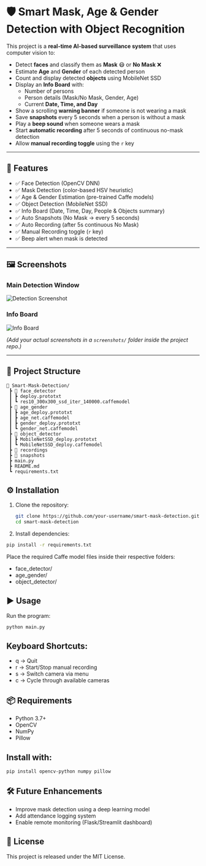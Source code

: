 # 🛡️ Smart Mask, Age & Gender Detection with Object Recognition  

This project is a **real-time AI-based surveillance system** that uses computer vision to:  

- Detect **faces** and classify them as **Mask** 😷 or **No Mask** ❌  
- Estimate **Age** and **Gender** of each detected person  
- Count and display detected **objects** using MobileNet SSD  
- Display an **Info Board** with:
  - Number of persons  
  - Person details (Mask/No Mask, Gender, Age)  
  - Current **Date, Time, and Day**  
- Show a scrolling **warning banner** if someone is not wearing a mask  
- Save **snapshots** every 5 seconds when a person is without a mask  
- Play a **beep sound** when someone wears a mask  
- Start **automatic recording** after 5 seconds of continuous no-mask detection  
- Allow **manual recording toggle** using the `r` key  

---

## 🚀 Features  

- ✅ Face Detection (OpenCV DNN)  
- ✅ Mask Detection (color-based HSV heuristic)  
- ✅ Age & Gender Estimation (pre-trained Caffe models)  
- ✅ Object Detection (MobileNet SSD)  
- ✅ Info Board (Date, Time, Day, People & Objects summary)  
- ✅ Auto Snapshots (No Mask → every 5 seconds)  
- ✅ Auto Recording (after 5s continuous No Mask)  
- ✅ Manual Recording toggle (`r` key)  
- ✅ Beep alert when mask is detected  

---

## 🖼️ Screenshots  

### Main Detection Window  
![Detection Screenshot](screenshots/detection.png)  

### Info Board  
![Info Board](screenshots/infoboard.png)  

*(Add your actual screenshots in a `screenshots/` folder inside the project repo.)*  

---

## 📂 Project Structure

```text
📂 Smart-Mask-Detection/
 ┣ 📂 face_detector
 ┃ ┣ deploy.prototxt
 ┃ ┗ res10_300x300_ssd_iter_140000.caffemodel
 ┣ 📂 age_gender
 ┃ ┣ age_deploy.prototxt
 ┃ ┣ age_net.caffemodel
 ┃ ┣ gender_deploy.prototxt
 ┃ ┗ gender_net.caffemodel
 ┣ 📂 object_detector
 ┃ ┣ MobileNetSSD_deploy.prototxt
 ┃ ┗ MobileNetSSD_deploy.caffemodel
 ┣ 📂 recordings
 ┣ 📂 snapshots
 ┣ main.py
 ┣ README.md
 ┗ requirements.txt
```

## ⚙️ Installation  

1. Clone the repository:  
   ```bash
   git clone https://github.com/your-username/smart-mask-detection.git
   cd smart-mask-detection
   ```
2. Install dependencies:
```bash
pip install -r requirements.txt
```

Place the required Caffe model files inside their respective folders:

- face_detector/
- age_gender/
- object_detector/

## ▶️ Usage

Run the program:
```bash
python main.py
```

## Keyboard Shortcuts:

- q → Quit
- r → Start/Stop manual recording
- s → Switch camera via menu
- c → Cycle through available cameras

## 📦 Requirements

- Python 3.7+
- OpenCV
- NumPy
- Pillow

## Install with:
```bash
pip install opencv-python numpy pillow
```

## 🛠️ Future Enhancements

- Improve mask detection using a deep learning model
- Add attendance logging system
- Enable remote monitoring (Flask/Streamlit dashboard)
  
## 📝 License

This project is released under the MIT License.
